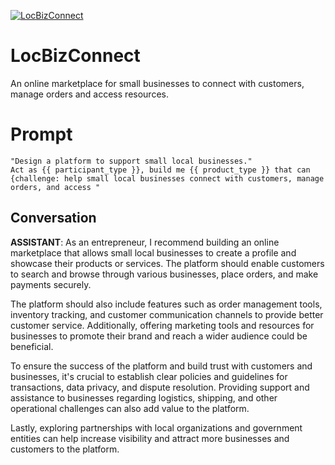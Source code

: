 
[![LocBizConnect](https://flow-prompt-covers.s3.us-west-1.amazonaws.com/icon/illustrative/illus_5.png)]()
# LocBizConnect 
An online marketplace for small businesses to connect with customers, manage orders and access resources.

# Prompt

```
"Design a platform to support small local businesses."
Act as {{ participant_type }}, build me {{ product_type }} that can {challenge: help small local businesses connect with customers, manage orders, and access "
```

## Conversation

**ASSISTANT**: As an entrepreneur, I recommend building an online marketplace that allows small local businesses to create a profile and showcase their products or services. The platform should enable customers to search and browse through various businesses, place orders, and make payments securely.



The platform should also include features such as order management tools, inventory tracking, and customer communication channels to provide better customer service. Additionally, offering marketing tools and resources for businesses to promote their brand and reach a wider audience could be beneficial.



To ensure the success of the platform and build trust with customers and businesses, it's crucial to establish clear policies and guidelines for transactions, data privacy, and dispute resolution. Providing support and assistance to businesses regarding logistics, shipping, and other operational challenges can also add value to the platform.



Lastly, exploring partnerships with local organizations and government entities can help increase visibility and attract more businesses and customers to the platform.


